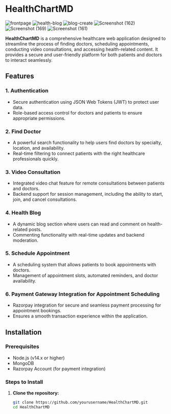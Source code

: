 # HealthChartMD

![frontpage](https://github.com/user-attachments/assets/c0aa4b34-2143-4ca5-87ca-458904e93c90)
![health-blog](https://github.com/user-attachments/assets/19e044c7-f5c9-4d34-b9dd-4e7e043f6f1c)
![blog-create](https://github.com/user-attachments/assets/117120d9-2a4c-41fe-83e7-19496f027335)
![Screenshot (162)](https://github.com/user-attachments/assets/652dcf50-4765-44b1-ad1e-042bf155fd2e)
![Screenshot (169)](https://github.com/user-attachments/assets/c2d82fb4-f5c2-4d58-95b6-913083ce7217)
![Screenshot (161)](https://github.com/user-attachments/assets/39d1741d-2a7c-4d35-bac0-a4411454150f)

**HealthChartMD** is a comprehensive healthcare web application designed to streamline the process of finding doctors, scheduling appointments, conducting video consultations, and accessing health-related content. It provides a secure and user-friendly platform for both patients and doctors to interact seamlessly.

## Features

### 1. Authentication
- Secure authentication using JSON Web Tokens (JWT) to protect user data.
- Role-based access control for doctors and patients to ensure appropriate permissions.

### 2. Find Doctor
- A powerful search functionality to help users find doctors by specialty, location, and availability.
- Real-time filtering to connect patients with the right healthcare professionals quickly.

### 3. Video Consultation
- Integrated video chat feature for remote consultations between patients and doctors.
- Backend support for session management, including the ability to start, join, and cancel consultations.

### 4. Health Blog
- A dynamic blog section where users can read and comment on health-related posts.
- Commenting functionality with real-time updates and backend moderation.

### 5. Schedule Appointment
- A scheduling system that allows patients to book appointments with doctors.
- Management of appointment slots, automated reminders, and doctor availability.

### 6. Payment Gateway Integration for Appointment Scheduling
- Razorpay integration for secure and seamless payment processing for appointment bookings.
- Ensures a smooth transaction experience within the application.

## Installation

### Prerequisites
- Node.js (v14.x or higher)
- MongoDB
- Razorpay Account (for payment integration)

### Steps to Install

1. **Clone the repository:**
   ```bash
   git clone https://github.com/yourusername/HealthChartMD.git
   cd HealthChartMD
